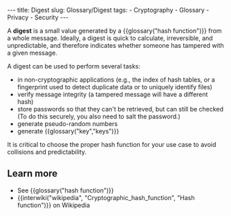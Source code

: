 --- title: Digest slug: Glossary/Digest tags: - Cryptography - Glossary - Privacy - Security ---

A **digest** is a small value generated by a {{glossary("hash function")}} from a whole message. Ideally, a digest is quick to calculate, irreversible, and unpredictable, and therefore indicates whether someone has tampered with a given message.

A digest can be used to perform several tasks:

-   in non-cryptographic applications (e.g., the index of hash tables, or a fingerprint used to detect duplicate data or to uniquely identify files)
-   verify message integrity (a tampered message will have a different hash)
-   store passwords so that they can't be retrieved, but can still be checked (To do this securely, you also need to salt the password.)
-   generate pseudo-random numbers
-   generate {{glossary("key","keys")}}

It is critical to choose the proper hash function for your use case to avoid collisions and predictability.

Learn more
----------

-   See {{glossary("hash function")}}
-   {{interwiki("wikipedia", "Cryptographic\_hash\_function", "Hash function")}} on Wikipedia
